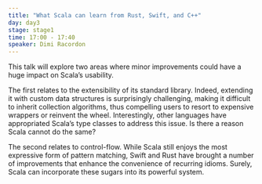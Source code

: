 ```yaml
---
title: "What Scala can learn from Rust, Swift, and C++"
day: day3
stage: stage1
time: 17:00 - 17:40
speaker: Dimi Racordon
---
```


This talk will explore two areas where minor improvements could have a huge impact on Scala’s usability.

The first relates to the extensibility of its standard library. Indeed, extending it with custom data structures is surprisingly challenging, making it difficult to inherit collection algorithms, thus compelling users to resort to expensive wrappers or reinvent the wheel. Interestingly, other languages have appropriated Scala’s type classes to address this issue. Is there a reason Scala cannot do the same?

The second relates to control-flow. While Scala still enjoys the most expressive form of pattern matching, Swift and Rust have brought a number of improvements that enhance the convenience of recurring idioms. Surely, Scala can incorporate these sugars into its powerful system.
